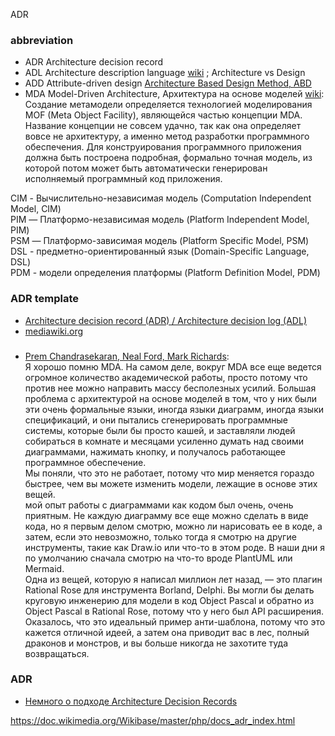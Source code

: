 ADR
### abbreviation 
- ADR Architecture decision record 
- ADL Architecture description language [wiki](https://en.wikipedia.org/wiki/Architecture_description_language) ; Architecture vs Design
- ADD Attribute-driven design [Architecture Based Design Method, ABD](https://en.wikipedia.org/wiki/Attribute-driven_design)
- MDA Model-Driven Architecture, Архитектура на основе моделей [wiki](https://ru.wikipedia.org/wiki/%D0%90%D1%80%D1%85%D0%B8%D1%82%D0%B5%D0%BA%D1%82%D1%83%D1%80%D0%B0,_%D1%83%D0%BF%D1%80%D0%B0%D0%B2%D0%BB%D1%8F%D0%B5%D0%BC%D0%B0%D1%8F_%D0%BC%D0%BE%D0%B4%D0%B5%D0%BB%D1%8C%D1%8E):  Создание метамодели определяется технологией моделирования MOF (Meta Object Facility), являющейся частью концепции MDA. Название концепции не совсем удачно, так как она определяет вовсе не архитектуру, а именно метод разработки программного обеспечения. Для конструирования программного приложения должна быть построена подробная, формально точная модель, из которой потом может быть автоматически генерирован исполняемый программный код приложения.  

CIM - Вычислительно-независимая модель (Computation Independent Model, CIM)  
PIM — Платформо-независимая модель (Platform Independent Model, PIM)  
PSM — Платформо-зависимая модель (Platform Specific Model, PSM)  
DSL - предметно-ориентированный язык (Domain-Specific Language, DSL)  
PDM - модели определения платформы (Platform Definition Model, PDM)  

### ADR template
- [Architecture decision record (ADR) / Architecture decision log (ADL)](https://pragmatic-km.guide/practices/knowledge-registration/registration/architecture.html)
- [mediawiki.org](https://www.mediawiki.org/wiki/Architecture_decision_record_template)

### 
- [Prem Chandrasekaran, Neal Ford, Mark Richards](https://www.thoughtworks.com/insights/podcasts/technology-podcasts/architecture-as-code):  
Я хорошо помню MDA. На самом деле, вокруг MDA все еще ведется огромное количество академической работы, просто потому что против нее можно направить массу бесполезных усилий. Большая проблема с архитектурой на основе моделей в том, что у них были эти очень формальные языки, иногда языки диаграмм, иногда языки спецификаций, и они пытались сгенерировать программные системы, которые были бы просто кашей, и заставляли людей собираться в комнате и месяцами усиленно думать над своими диаграммами, нажимать кнопку, и получалось работающее программное обеспечение.  
Мы поняли, что это не работает, потому что мир меняется гораздо быстрее, чем вы можете изменить модели, лежащие в основе этих вещей.  
 мой опыт работы с диаграммами как кодом был очень, очень приятным. Не каждую диаграмму все еще можно сделать в виде кода, но я первым делом смотрю, можно ли нарисовать ее в коде, а затем, если это невозможно, только тогда я смотрю на другие инструменты, такие как Draw.io или что-то в этом роде. В наши дни я по умолчанию сначала смотрю на что-то вроде PlantUML или Mermaid.  
Одна из вещей, которую я написал миллион лет назад, — это плагин Rational Rose для инструмента Borland, Delphi. Вы могли бы делать круговую инженерию для модели в код Object Pascal и обратно из Object Pascal в Rational Rose, потому что у него был API расширения.
Оказалось, что это идеальный пример анти-шаблона, потому что это кажется отличной идеей, а затем она приводит вас в лес, полный драконов и монстров, и вы больше никогда не захотите туда возвращаться.  



### ADR
- [Немного о подходе Architecture Decision Records](https://habr.com/ru/companies/otus/articles/840412/)

https://doc.wikimedia.org/Wikibase/master/php/docs_adr_index.html

